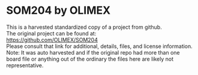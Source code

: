 
# SOM204 by OLIMEX  
This is a harvested standardized copy of a project from github.  
The original project can be found at:  
https://github.com/OLIMEX/SOM204  
Please consult that link for additional, details, files, and license information.  
Note: It was auto harvested and if the original repo had more than one board file or anything out of the ordinary the files here are likely not representative.  
    
